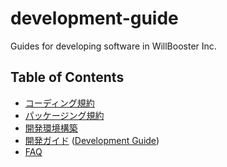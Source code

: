 # development-guide

Guides for developing software in WillBooster Inc.

## Table of Contents

- [コーディング規約](./coding_conventions.md)
- [パッケージング規約](./packaging_conventions.md)
- [開発環境構築](./introduction_to_development.md)
- [開発ガイド](./development_guide.md) ([Development Guide](./development_guide_en.md))
- [FAQ](faq/README.md)
